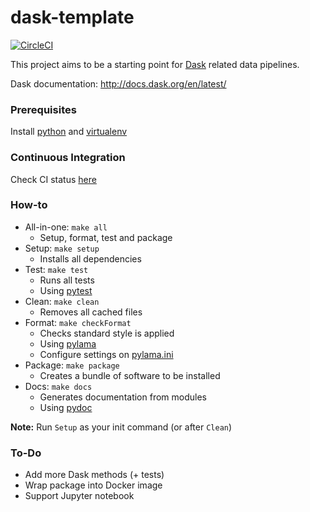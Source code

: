 # dask-template

[![CircleCI](https://circleci.com/gh/necosta/dask-template.svg?style=svg)](https://circleci.com/gh/necosta/dask-template)

This project aims to be a starting point for [Dask](https://dask.org/) related data pipelines.

Dask documentation: http://docs.dask.org/en/latest/

### Prerequisites

Install [python](https://www.python.org/downloads/) and [virtualenv](https://virtualenv.pypa.io/en/latest/installation/)

### Continuous Integration

Check CI status [here](https://circleci.com/gh/necosta/dask-template)

### How-to
* All-in-one: ```make all```
  * Setup, format, test and package
* Setup: ```make setup```
  * Installs all dependencies
* Test: ```make test```
  * Runs all tests
  * Using [pytest](https://pypi.org/project/pytest/)
* Clean: ```make clean```
  * Removes all cached files
* Format: ```make checkFormat```
  * Checks standard style is applied
  * Using [pylama](https://pypi.org/project/pylama/)
  * Configure settings on [pylama.ini](pylama.ini)
* Package: ```make package```
  * Creates a bundle of software to be installed
* Docs: ```make docs```
  * Generates documentation from modules
  * Using [pydoc](https://docs.python.org/2/library/pydoc.html)

**Note:** Run `Setup` as your init command (or after `Clean`)

### To-Do
* Add more Dask methods (+ tests)
* Wrap package into Docker image
* Support Jupyter notebook
